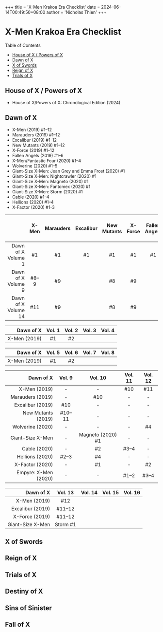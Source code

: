 +++
title = 'X-Men Krakoa Era Checklist'
date = 2024-06-14T00:49:50+08:00
author = 'Nicholas Thien'
+++

# X-Men Krakoa Era Checklist

Table of Contents
- [House of X / Powers of X](#house-of-x--powers-of-x)
- [Dawn of X](#dawn-of-x)
- [X of Swords](#x-of-swords)
- [Reign of X](#reign-of-x)
- [Trials of X](#trials-of-x)


## House of X / Powers of X

- House of X/Powers of X: Chronological Edition (2024)


## Dawn of X

- X-Men (2019) #1–12
- Marauders (2019) #1–12
- Excalibur (2019) #1–12
- New Mutants (2019) #1–12
- X-Force (2019) #1–12
- Fallen Angels (2019) #1–6
- X-Men/Fantastic Four (2020) #1–4
- Wolverine (2020) #1–5
- Giant-Size X-Men: Jean Grey and Emma Frost (2020) #1
- Giant-Size X-Men: Nightcrawler (2020) #1
- Giant-Size X-Men: Magneto (2020) #1
- Giant-Size X-Men: Fantomex (2020) #1
- Giant-Size X-Men: Storm (2020) #1
- Cable (2020) #1–4
- Hellions (2020) #1–4
- X-Factor (2020) #1-3

|  | X-Men | Marauders | Excalibur | New Mutants | X-Force | Fallen Angels | Wolverine | Giant-Size X-Men | Cable | Hellions | X-Factor |
| -----: | :-----: | :-----: | :-----: | :-----: | :-----: | :-----: | :-----: | :-----: | :-----: | :-----: | :-----: |
| Dawn of X Volume 1 | #1 | #1 | #1 | #1 | #1 | #1 |
| Dawn of X Volume 9 | #8–9 | #9 | | #8 | #9 | | | | #1 |
| Dawn of X Volume 14 | #11 | #9 | | #8 | #9 | | | | #1 |

| Dawn of X | Vol. 1 | Vol. 2 | Vol. 3 | Vol. 4 | 
| ---: | :---: | :---: | :---: | :---: | 
| X-Men (2019) | #1 | #2 |

| Dawn of X | Vol. 5 | Vol. 6 | Vol. 7 | Vol. 8 | 
| ---: | :---: | :---: | :---: | :---: | 
| X-Men (2019) | #1 | #2 |

| Dawn of X | Vol. 9 | Vol. 10 | Vol. 11 | Vol. 12 |
| ---: | :---: | :---: | :---: | :---: | 
| X-Men (2019) | - | - | #10 | #11 | - |
| Marauders (2019) | - | #10 | - | - | #11-12 |
| Excalibur (2019) | #10 | - | - | - | - |
| New Mutants (2019) | #10–11 | - | - | - | #12 |
| Wolverine (2020) | - | - | - | #4| #5 |
| Giant-Size X-Men | - | Magneto (2020) #1 | - | - | Fantomex (2020) #1
| Cable (2020) | - | #2 | #3–4 | - | - |
| Hellions (2020) | #2–3 | #4 | - | - | - |
| X-Factor (2020) | - | #1  | - | #2 | #3 |
| Empyre: X-Men (2020) | - | - | #1–2 | #3–4 | - |

| Dawn of X | Vol. 13 | Vol. 14 | Vol. 15 | Vol. 16 |
| ---: | :---: | :---: | :---: | :---: |
| X-Men (2019) | #12 |
| Excalibur (2019) | #11–12 |
| X-Force (2019) | #11–12 |
| Giant-Size X-Men | Storm #1 |




## X of Swords

## Reign of X

## Trials of X

## Destiny of X

## Sins of Sinister

## Fall of X